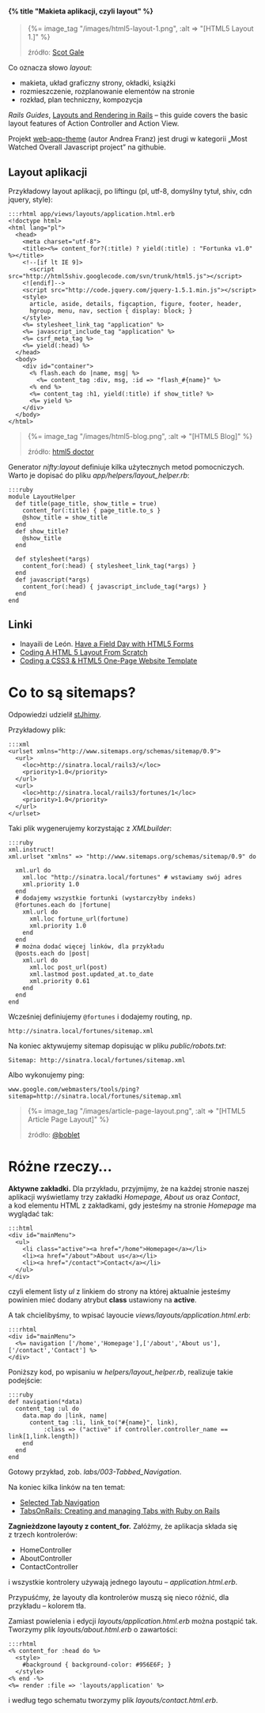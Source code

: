 #### {% title "Makieta aplikacji, czyli layout" %}

<blockquote>
 <p>
  {%= image_tag "/images/html5-layout-1.png", :alt => "[HTML5 Layout 1.]" %}
 </p>
 <p class="author">źródło: <a href="http://scottgale.com/blog/wp-content/uploads/2010/04/html5-layout-sm.png">Scot Gale</a></p>
</blockquote>

Co oznacza słowo *layout*:

* makieta, układ graficzny strony, okładki, książki
* rozmieszczenie, rozplanowanie elementów na stronie
* rozkład, plan techniczny, kompozycja

*Rails Guides*,
[Layouts and Rendering in Rails](http://edgeguides.rubyonrails.org/layouts_and_rendering.html) –
this guide covers the basic layout features of Action Controller and Action View.

Projekt [web-app-theme](https://github.com/pilu/web-app-theme) (autor Andrea Franz)
jest drugi w kategorii „Most Watched Overall Javascript project” na githubie.


## Layout aplikacji

Przykładowy layout aplikacji, po liftingu
(pl, utf-8, domyślny tytuł, shiv, cdn jquery, style):

    :::rhtml app/views/layouts/application.html.erb
    <!doctype html>
    <html lang="pl">
      <head>
        <meta charset="utf-8">
        <title><%= content_for?(:title) ? yield(:title) : "Fortunka v1.0" %></title>
        <!--[if lt IE 9]>
          <script src="http://html5shiv.googlecode.com/svn/trunk/html5.js"></script>
        <![endif]-->
        <script src="http://code.jquery.com/jquery-1.5.1.min.js"></script>
        <style>
          article, aside, details, figcaption, figure, footer, header,
          hgroup, menu, nav, section { display: block; }
        </style>
        <%= stylesheet_link_tag "application" %>
        <%= javascript_include_tag "application" %>
        <%= csrf_meta_tag %>
        <%= yield(:head) %>
      </head>
      <body>
        <div id="container">
          <% flash.each do |name, msg| %>
            <%= content_tag :div, msg, :id => "flash_#{name}" %>
          <% end %>
          <%= content_tag :h1, yield(:title) if show_title? %>
          <%= yield %>
        </div>
      </body>
    </html>

<blockquote>
 <p>
  {%= image_tag "/images/html5-blog.png", :alt => "[HTML5 Blog]" %}
 </p>
 <p class="author">źródło: <a href="http://html5doctor.com/designing-a-blog-with-html5/">html5 doctor</a></p>
</blockquote>

Generator *nifty:layout* definiuje kilka użytecznych metod
pomocniczych. Warto je dopisać do pliku *app/helpers/layout_helper.rb*:

    :::ruby
    module LayoutHelper
      def title(page_title, show_title = true)
        content_for(:title) { page_title.to_s }
        @show_title = show_title
      end
      def show_title?
        @show_title
      end

      def stylesheet(*args)
        content_for(:head) { stylesheet_link_tag(*args) }
      end
      def javascript(*args)
        content_for(:head) { javascript_include_tag(*args) }
      end
    end


## Linki

* Inayaili de León. [Have a Field Day with HTML5 Forms](http://24ways.org/2009/have-a-field-day-with-html5-forms)
* [Coding A HTML 5 Layout From Scratch](http://www.smashingmagazine.com/2009/08/04/designing-a-html-5-layout-from-scratch/)
* [Coding a CSS3 & HTML5 One-Page Website Template](http://tutorialzine.com/2010/02/html5-css3-website-template/)



# Co to są sitemaps?

Odpowiedzi udzielił [stJhimy](http://www.stjhimy.com/posts/2).

Przykładowy plik:

    :::xml
    <urlset xmlns="http://www.sitemaps.org/schemas/sitemap/0.9">
      <url>
        <loc>http://sinatra.local/rails3/</loc>
        <priority>1.0</priority>
      </url>
      <url>
        <loc>http://sinatra.local/rails3/fortunes/1</loc>
        <priority>1.0</priority>
      </url>
    </urlset>

Taki plik wygenerujemy korzystając z *XMLbuilder*:

    :::ruby
    xml.instruct!
    xml.urlset "xmlns" => "http://www.sitemaps.org/schemas/sitemap/0.9" do

      xml.url do
        xml.loc "http://sinatra.local/fortunes" # wstawiamy swój adres
        xml.priority 1.0
      end
      # dodajemy wszystkie fortunki (wystarczyłby indeks)
      @fortunes.each do |fortune|
        xml.url do
          xml.loc fortune_url(fortune)
          xml.priority 1.0
        end
      end
      # można dodać więcej linków, dla przykładu
      @posts.each do |post|
        xml.url do
          xml.loc post_url(post)
          xml.lastmod post.updated_at.to_date
          xml.priority 0.61
        end
      end
    end

Wcześniej definiujemy `@fortunes` i dodajemy routing, np.

    http://sinatra.local/fortunes/sitemap.xml

Na koniec aktywujemy sitemap dopisując w pliku *public/robots.txt*:

    Sitemap: http://sinatra.local/fortunes/sitemap.xml

Albo wykonujemy ping:

    www.google.com/webmasters/tools/ping?sitemap=http://sinatra.local/fortunes/sitemap.xml


<blockquote>
 <p>
  {%= image_tag "/images/article-page-layout.png", :alt => "[HTML5 Article Page Layout]" %}
 </p>
 <p class="author">źródło: <a href="http://boblet.tumblr.com/post/141239118/html5-structure4">@boblet</a></p>
</blockquote>

# Różne rzeczy…

**Aktywne zakładki.**
Dla przykładu, przyjmijmy, że na każdej stronie naszej aplikacji
wyświetlamy trzy zakładki *Homepage*, *About us* oraz *Contact*,
a kod elementu HTML z zakładkami, gdy jesteśmy na stronie *Homepage*
ma wyglądać tak:

    :::html
    <div id="mainMenu">
      <ul>
        <li class="active"><a href="/home">Homepage</a></li>
        <li><a href="/about">About us</a></li>
        <li><a href="/contact">Contact</a></li>
      </ul>
    </div>

czyli element listy *ul* z linkiem do strony na której aktualnie jesteśmy
powinien mieć dodany atrybut **class** ustawiony na **active**.

A tak chcielibyśmy, to wpisać layoucie *views/layouts/application.html.erb*:

    :::rhtml
    <div id="mainMenu">
      <%= navigation ['/home','Homepage'],['/about','About us'],['/contact','Contact'] %>
    </div>

Poniższy kod, po wpisaniu w *helpers/layout_helper.rb*, realizuje takie podejście:

    :::ruby
    def navigation(*data)
      content_tag :ul do
        data.map do |link, name|
          content_tag :li, link_to("#{name}", link),
              :class => ("active" if controller.controller_name == link[1,link.length])
        end
      end
    end

Gotowy przykład, zob. *labs/003-Tabbed_Navigation*.

Na koniec kilka linków na ten temat:

* [Selected Tab Navigation](http://railsforum.com/viewtopic.php?id=30174)
* [TabsOnRails: Creating and managing Tabs with Ruby on Rails](http://code.simonecarletti.com/projects/tabsonrails/wiki)

**Zagnieżdzone layouty z content_for.**
Załóżmy, że aplikacja składa się z trzech kontrolerów:

* HomeController
* AboutController
* ContactController

i wszystkie kontrolery używają jednego layoutu – *application.html.erb*.

Przypuśćmy, że layouty dla kontrolerów muszą się nieco różnić,
dla przykładu – kolorem tła.

Zamiast powielenia i edycji *layouts/application.html.erb* można
postąpić tak. Tworzymy plik *layouts/about.html.erb* o zawartości:

    :::rhtml
    <% content_for :head do %>
      <style>
        #background { background-color: #956E6F; }
      </style>
    <% end -%>
    <%= render :file => 'layouts/application' %>

i według tego schematu tworzymy plik *layouts/contact.html.erb*.
